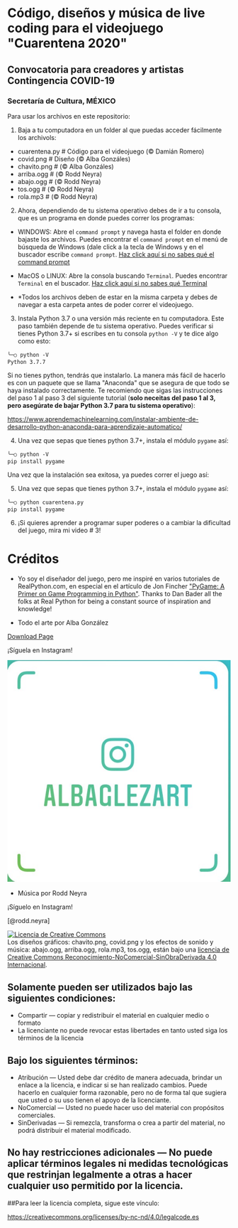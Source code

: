 # Código, diseños y música de live coding para el videojuego "Cuarentena 2020"
## Convocatoria para creadores y artistas Contingencia COVID-19
### Secretaría de Cultura, MÉXICO

Para usar los archivos en este repositorio:

1. Baja a tu computadora en un folder al que puedas acceder fácilmente los archivols: 

- cuarentena.py  # Código para el videojuego (© Damián Romero)
- covid.png  # Diseño (© Alba Gonzáles)
- chavito.png  # (© Alba Gonzáles)
- arriba.ogg  # (© Rodd Neyra)
- abajo.ogg  # (© Rodd Neyra)
- tos.ogg  # (© Rodd Neyra)
- rola.mp3 # (© Rodd Neyra)

2. Ahora, dependiendo de tu sistema operativo debes de ir a tu consola, que es un programa en donde puedes correr los programas:

- WINDOWS: Abre el ```command prompt``` y navega hasta el folder en donde bajaste los archivos. Puedes encontrar el ```command prompt``` en el menú de búsqueda de Windows (dale click a la tecla de Windows y en el buscador escribe ```command prompt```. [Haz click aquí si no sabes qué el command prompt](https://es.wikipedia.org/wiki/S%C3%ADmbolo_del_sistema)

- MacOS o LINUX: Abre la consola buscando ```Terminal```. Puedes encontrar ```Terminal``` en el buscador. [Haz click aquí si no sabes qué Terminal](https://en.wikipedia.org/wiki/Linux_console)

- \*Todos los archivos deben de estar en la misma carpeta y debes de navegar a esta carpeta antes de poder correr el videojuego. 

3. Instala Python 3.7 o una versión más reciente en tu computadora. Este paso también depende de tu sistema operativo. Puedes verificar si tienes Python 3.7+ si escribes en tu consola ```python -V``` y te dice algo como esto:

```
╰─○ python -V
Python 3.7.7
```

Si no tienes python, tendrás que instalarlo. La manera más fácil de hacerlo es con un paquete que se llama "Anaconda" que se asegura de que todo se haya instalado correctamente. Te recomiendo que sigas las instrucciones del paso 1 al paso 3 del siguiente tutorial (__solo neceitas del paso 1 al 3, pero asegúrate de bajar Python 3.7 para tu sistema operativo__):

https://www.aprendemachinelearning.com/instalar-ambiente-de-desarrollo-python-anaconda-para-aprendizaje-automatico/


4. Una vez que sepas que tienes python 3.7+, instala el módulo ```pygame``` así:
```
╰─○ python -V
pip install pygame
```

Una vez que la instalación sea exitosa, ya puedes correr el juego así:

5. Una vez que sepas que tienes python 3.7+, instala el módulo ```pygame``` así:
```
╰─○ python cuarentena.py
pip install pygame
```

6. ¡Si quieres aprender a programar super poderes o a cambiar la dificultad del juego, mira mi video # 3!


# Créditos
- Yo soy el diseñador del juego, pero me inspiré en varios tutoriales de RealPython.com, en especial en el artículo de Jon Fincher ["PyGame: A Primer on Game Programming in Python"](https://realpython.com/pygame-a-primer/). Thanks to Dan Bader all the folks at Real Python for being a constant source of inspiration and knowledge!

- Todo el arte por Alba González

<a href="https://www.patreon.com/albaglezart/" target="_top">Download Page</a>

¡Síguela en Instagram! 

![@albaglezart](recursos/IMG_1483.JPG "AlbaGlezArt")

- Música por Rodd Neyra

¡Síguelo en Instagram! 

[@rodd.neyra]

<a rel="license" href="http://creativecommons.org/licenses/by-nc-nd/4.0/"><img alt="Licencia de Creative Commons" style="border-width:0" src="https://i.creativecommons.org/l/by-nc-nd/4.0/88x31.png" /></a><br />Los diseños gráficos: chavito.png, covid.png y los efectos de sonido y música: abajo.ogg, arriba.ogg, rola.mp3, tos.ogg, están bajo una <a rel="license" href="http://creativecommons.org/licenses/by-nc-nd/4.0/">licencia de Creative Commons Reconocimiento-NoComercial-SinObraDerivada 4.0 Internacional</a>.


## Solamente pueden ser utilizados bajo las siguientes condiciones:

- Compartir — copiar y redistribuir el material en cualquier medio o formato
- La licenciante no puede revocar estas libertades en tanto usted siga los términos de la licencia

## Bajo los siguientes términos:

- Atribución — Usted debe dar crédito de manera adecuada, brindar un enlace a la licencia, e indicar si se han realizado cambios. Puede hacerlo en cualquier forma razonable, pero no de forma tal que sugiera que usted o su uso tienen el apoyo de la licenciante.
-  NoComercial — Usted no puede hacer uso del material con propósitos comerciales.
- SinDerivadas — Si remezcla, transforma o crea a partir del material, no podrá distribuir el material modificado.

## No hay restricciones adicionales — No puede aplicar términos legales ni medidas tecnológicas que restrinjan legalmente a otras a hacer cualquier uso permitido por la licencia.

##Para leer la licencia completa, sigue este vínculo:

https://creativecommons.org/licenses/by-nc-nd/4.0/legalcode.es




